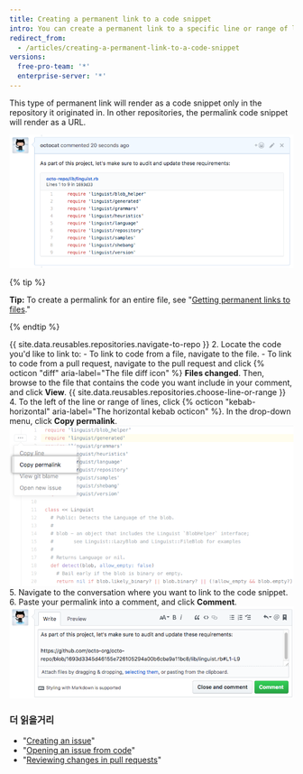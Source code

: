 ```yaml
---
title: Creating a permanent link to a code snippet
intro: You can create a permanent link to a specific line or range of lines of code in a specific version of a file or pull request.
redirect_from:
  - /articles/creating-a-permanent-link-to-a-code-snippet
versions:
  free-pro-team: '*'
  enterprise-server: '*'
---
```


This type of permanent link will render as a code snippet only in the repository it originated in. In other repositories, the permalink code snippet will render as a URL.

![Code snippet rendered in a comment](/assets/images/help/repository/rendered-code-snippet.png)

{% tip %}

**Tip:** To create a permalink for an entire file, see "[Getting permanent links to files](/articles/getting-permanent-links-to-files)."

{% endtip %}

{{ site.data.reusables.repositories.navigate-to-repo }}
2. Locate the code you'd like to link to:
    - To link to code from a file, navigate to the file.
    - To link to code from a pull request, navigate to the pull request and click {% octicon "diff" aria-label="The file diff icon" %} **Files changed**. Then, browse to the file that contains the code you want include in your comment, and click **View**.
{{ site.data.reusables.repositories.choose-line-or-range }}
4. To the left of the line or range of lines, click {% octicon "kebab-horizontal" aria-label="The horizontal kebab octicon" %}. In the drop-down menu, click **Copy permalink**. ![Kebab menu with option to copy a permanent link for a selected line](/assets/images/help/repository/copy-permalink-specific-line.png)
5. Navigate to the conversation where you want to link to the code snippet.
6. Paste your permalink into a comment, and click **Comment**. ![Pasted permalink in a comment in the same repository](/assets/images/help/repository/code-snippet-permalink-in-comment.png)

### 더 읽을거리

- "[Creating an issue](/articles/creating-an-issue/)"
- "[Opening an issue from code](/articles/opening-an-issue-from-code/)"
- "[Reviewing changes in pull requests](/articles/reviewing-changes-in-pull-requests/)"
